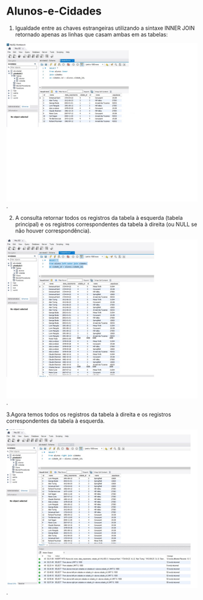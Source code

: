 # Alunos-e-Cidades

1. Igualdade entre as chaves estrangeiras utilizando a sintaxe INNER JOIN
retornado apenas as linhas que casam ambas em as tabelas:

![exer1](exer1.jpg).
 
2. A consulta retornar todos os registros da tabela à esquerda
 (tabela principal) e os registros correspondentes da tabela à direita
 (ou NULL se não houver correspondência).

![exer2](exer2.jpg).

3.Agora temos todos os registros da tabela à
direita e os registros correspondentes da tabela à esquerda.

![exer3](exer3.jpg).
